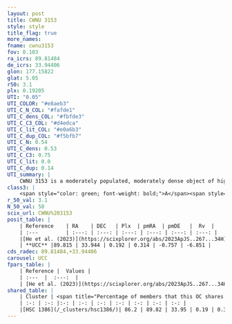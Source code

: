```yaml
---
layout: post
title: CWNU 3153
style: style
title_flag: true
more_names: 
fname: cwnu3153
fov: 0.103
ra_icrs: 89.81484
de_icrs: 33.94406
glon: 177.15822
glat: 5.05
r50: 3.1
plx: 0.19205
UTI: "0.05"
UTI_COLOR: "#e8aeb3"
UTI_C_N_COL: "#fafde1"
UTI_C_dens_COL: "#fbfde3"
UTI_C_C3_COL: "#d4edca"
UTI_C_lit_COL: "#e0a6b3"
UTI_C_dup_COL: "#f5bfb7"
UTI_C_N: 0.54
UTI_C_dens: 0.53
UTI_C_C3: 0.75
UTI_C_lit: 0.0
UTI_C_dup: 0.14
UTI_summary: |
    CWNU 3153 is a moderately populated, moderately dense object of high C3 quality. It was recently reported in the literature.<br><br><span style="color: #99180f; font-weight: bold;">Warning: </span>This is likely a duplicate object, which shares a large percentage of members with at least one previously reported entry.
class3: |
    <span style="color: green; font-weight: bold;">A</span><span style="color: #FFC300; font-weight: bold;">B</span>
r_50_val: 3.1
N_50_val: 58
scix_url: CWNU%203153
posit_table: |
    | Reference    | RA    | DEC   | Plx  | pmRA  | pmDE   |  Rv  |
    | :---         | :---: | :---: | :---: | :---: | :---: | :---: |
    |[He et al. (2023)](https://scixplorer.org/abs/2023ApJS..267...34H) | 89.819 | 33.947 | 0.191 | 0.314 | -0.763 | -11.74 |
    | **UCC** |89.815 | 33.944 | 0.192 | 0.314 | -0.757 | -6.851 | 
cds_radec: 89.81484,+33.94406
carousel: UCC
fpars_table: |
    | Reference |  Values |
    | :---  |  :---:  |
    | [He et al. (2023)](https://scixplorer.org/abs/2023ApJS..267...34H) | `A0=2.0, m-M=13.0, logA=8.9` |
shared_table: |
    | Cluster | <span title="Percentage of members that this OC shares with the ones listed">%</span>   | RA   | DEC   | Plx   | pmRA  | pmDE  | Rv | UTI |
    | :-: | :-: |:-: | :-: | :-: | :-: | :-: | :-: | :-: |
    |[HSC 1386](/_clusters/hsc1386/)| 86.2 | 89.82 | 33.95 | 0.19 | 0.31 | -0.74 | -6.85 |0.55 |
---
```


